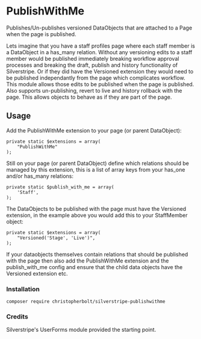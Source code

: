 # PublishWithMe #
Publishes/Un-publishes versioned DataObjects that are attached to a Page when the page is published.

Lets imagine that you have a staff profiles page where each staff member is a DataObject in a has_many relation. Without any versioning edits to a staff member would be published immediately breaking workflow approval processes and breaking the draft, publish and history functionality of Silverstripe. Or if they did have the Versioned extension they would need to be published independantly from the page which complicates workflow. This module allows those edits to be published when the page is published. Also supports un-publishing, revert to live and history rollback with the page. This allows objects to behave as if they are part of the page.

## Usage ##
Add the PublishWithMe extension to your page (or parent DataObject):
```
private static $extensions = array(
    "PublishWithMe"
);
```
Still on your page (or parent DataObject) define which relations should be managed by this extension, this is a list of array keys from your has_one and/or has_many relations:
```
private static $publish_with_me = array(
    'Staff',
);
```	
The DataObjects to be published with the page must have the Versioned extension, in the example above you would add this to your StaffMember object:
```
private static $extensions = array(
    "Versioned('Stage', 'Live')",
);
```
If your dataobjects themselves contain relations that should be published with the page then also add the PublishWithMe extension and the publish_with_me config and ensure that the child data objects have the Versioned extension etc.

### Installation ###
```
composer require christopherbolt/silverstripe-publishwithme
```

### Credits ###
Silverstripe's UserForms module provided the starting point.